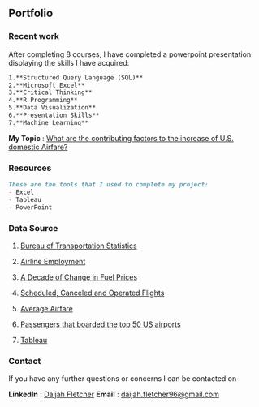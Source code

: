 ## Portfolio

### Recent work

After completing 8 courses, I have completed a powerpoint presentation displaying the skills I have acquired:

```markdown
1.**Structured Query Language (SQL)**
2.**Microsoft Excel**
3.**Critical Thinking**
4.**R Programming**
5.**Data Visualization**
6.**Presentation Skills**
7.**Machine Learning**

```

**My Topic** : [What are the contributing factors to the increase of U.S. domestic Airfare?](https://1drv.ms/p/s!AnNulqUPmssjiGK_wFaKyQfRSA_O?e=1zcx2w)

### Resources

```markdown
These are the tools that I used to complete my project:
- Excel
- Tableau
- PowerPoint

```

### Data Source

1. [Bureau of Transportation Statistics](https://www.bts.gov/)

2. [Airline Employment](https://www.transtats.bts.gov/Employment/)

3. [A Decade of Change in Fuel Prices](https://www.bts.gov/archive/publications/special_reports_and_issue_briefs/special_report/2012_03_33/entire)

4. [Scheduled, Canceled and Operated Flights](https://www.bts.gov/topics/airlines-and-airports/scheduled-canceled-and-operated-flights-month-2019-2022-through-may)

5. [Average Airfare](https://www.bts.gov/newsroom/first-quarter-2022-average-air-fare-increases-169-first-quarter-2021)

6. [Passengers that boarded the top 50 US airports](https://www.bts.gov/content/passengers-boarded-top-50-us-airports)

7. [Tableau](https://public.tableau.com/views/AirfareData/Sheet1?:language=en-US&:display_count=n&:origin=viz_share_link)

### Contact

If you have any further questions or concerns I can be contacted on-

**LinkedIn** : [Daijah Fletcher](https://www.linkedin.com/in/daijah-fletcher-a87382115/)
**Email** : daijah.fletcher96@gmail.com
